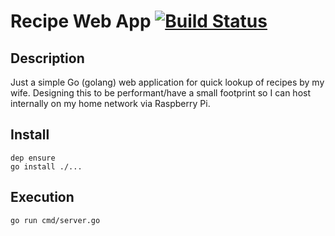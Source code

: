 # Recipe Web App [![Build Status](https://travis-ci.org/napalm684/recipes.svg?branch=master)](https://travis-ci.org/napalm684/recipes)

## Description
Just a simple Go (golang) web application for quick lookup of recipes by my wife.  Designing this to be performant/have a small footprint so I can host internally on my home network via Raspberry Pi.

## Install

```
dep ensure
go install ./...
```

## Execution

```
go run cmd/server.go
```
